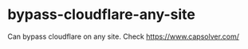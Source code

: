 # bypass-cloudflare-any-site
Can bypass cloudflare on any site. Check https://www.capsolver.com/ 











                                                                                                                                                 